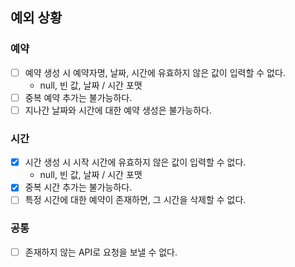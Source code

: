 ## 예외 상황

### 예약

- [ ] 예약 생성 시 예약자명, 날짜, 시간에 유효하지 않은 값이 입력할 수 없다.
  - null, 빈 값, 날짜 / 시간 포맷
- [ ] 중복 예약 추가는 불가능하다.
- [ ] 지나간 날짜와 시간에 대한 예약 생성은 불가능하다.

### 시간

- [x] 시간 생성 시 시작 시간에 유효하지 않은 값이 입력할 수 없다.
  - null, 빈 값, 날짜 / 시간 포맷
- [x] 중복 시간 추가는 불가능하다.
- [ ] 특정 시간에 대한 예약이 존재하면, 그 시간을 삭제할 수 없다.

### 공통

- [ ] 존재하지 않는 API로 요청을 보낼 수 없다.
